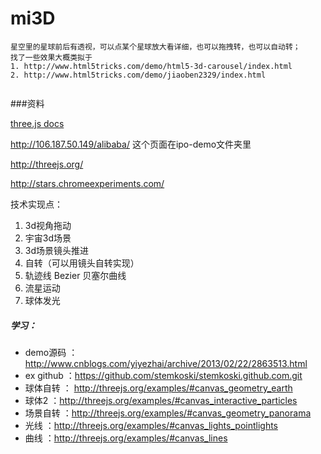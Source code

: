mi3D
===========


```
星空里的星球前后有透视，可以点某个星球放大看详细，也可以拖拽转，也可以自动转；
找了一些效果大概类拟于
1. http://www.html5tricks.com/demo/html5-3d-carousel/index.html
2. http://www.html5tricks.com/demo/jiaoben2329/index.html


```



###资料

[three.js docs](http://threejs.org/docs/)


http://106.187.50.149/alibaba/ 这个页面在ipo-demo文件夹里

http://threejs.org/

http://stars.chromeexperiments.com/


技术实现点：

1. 3d视角拖动
2. 宇宙3d场景
3. 3d场景镜头推进
4. 自转（可以用镜头自转实现）
5. 轨迹线  Bezier 贝塞尔曲线
6. 流星运动
7. 球体发光





##### 学习：
* demo源码 ：http://www.cnblogs.com/yiyezhai/archive/2013/02/22/2863513.html
* ex github ：https://github.com/stemkoski/stemkoski.github.com.git
* 球体自转 ： http://threejs.org/examples/#canvas_geometry_earth
* 球体2 ：http://threejs.org/examples/#canvas_interactive_particles
* 场景自转 ：http://threejs.org/examples/#canvas_geometry_panorama
* 光线 ：http://threejs.org/examples/#canvas_lights_pointlights
* 曲线 ：http://threejs.org/examples/#canvas_lines
